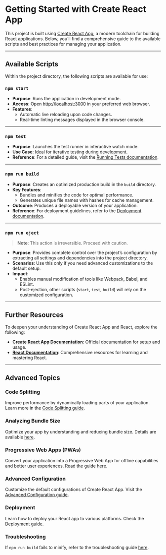 # **Getting Started with Create React App**

This project is built using [Create React App](https://github.com/facebook/create-react-app), a modern toolchain for building React applications. Below, you’ll find a comprehensive guide to the available scripts and best practices for managing your application.

---

## **Available Scripts**

Within the project directory, the following scripts are available for use:  

### **`npm start`**
- **Purpose**: Runs the application in development mode.  
- **Access**: Open [http://localhost:3000](http://localhost:3000) in your preferred web browser.  
- **Features**:  
  - Automatic live reloading upon code changes.  
  - Real-time linting messages displayed in the browser console.  

---

### **`npm test`**
- **Purpose**: Launches the test runner in interactive watch mode.  
- **Use Case**: Ideal for iterative testing during development.  
- **Reference**: For a detailed guide, visit the [Running Tests documentation](https://facebook.github.io/create-react-app/docs/running-tests).  

---

### **`npm run build`**
- **Purpose**: Creates an optimized production build in the `build` directory.  
- **Key Features**:  
  - Bundles and minifies the code for optimal performance.  
  - Generates unique file names with hashes for cache management.  
- **Outcome**: Produces a deployable version of your application.  
- **Reference**: For deployment guidelines, refer to the [Deployment documentation](https://facebook.github.io/create-react-app/docs/deployment).  

---

### **`npm run eject`**
> **Note**: This action is irreversible. Proceed with caution.  

- **Purpose**: Provides complete control over the project’s configuration by extracting all settings and dependencies into the project directory.  
- **Scenarios**: Use this only if you need advanced customizations to the default setup.  
- **Impact**:  
  - Enables manual modification of tools like Webpack, Babel, and ESLint.  
  - Post-ejection, other scripts (`start`, `test`, `build`) will rely on the customized configuration.  

---

## **Further Resources**

To deepen your understanding of Create React App and React, explore the following:  
- **[Create React App Documentation](https://facebook.github.io/create-react-app/docs/getting-started)**: Official documentation for setup and usage.  
- **[React Documentation](https://reactjs.org/)**: Comprehensive resources for learning and mastering React.  

---

## **Advanced Topics**

### **Code Splitting**  
Improve performance by dynamically loading parts of your application. Learn more in the [Code Splitting guide](https://facebook.github.io/create-react-app/docs/code-splitting).  

### **Analyzing Bundle Size**  
Optimize your app by understanding and reducing bundle size. Details are available [here](https://facebook.github.io/create-react-app/docs/analyzing-the-bundle-size).  

### **Progressive Web Apps (PWAs)**  
Convert your application into a Progressive Web App for offline capabilities and better user experiences. Read the guide [here](https://facebook.github.io/create-react-app/docs/making-a-progressive-web-app).  

### **Advanced Configuration**  
Customize the default configurations of Create React App. Visit the [Advanced Configuration guide](https://facebook.github.io/create-react-app/docs/advanced-configuration).  

### **Deployment**  
Learn how to deploy your React app to various platforms. Check the [Deployment guide](https://facebook.github.io/create-react-app/docs/deployment).  

### **Troubleshooting**  
If `npm run build` fails to minify, refer to the troubleshooting guide [here](https://facebook.github.io/create-react-app/docs/troubleshooting#npm-run-build-fails-to-minify).  
